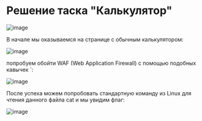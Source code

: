# Решение таска "Калькулятор"

![image](https://github.com/smdyz/codeby/assets/152782716/1a5b5fd6-7696-49fd-84d9-5fdf1d70cafa)

В начале мы оказываемся на странице с обычным калькулятором:

![image](https://github.com/smdyz/codeby/assets/152782716/2740833c-dbf0-4262-a9fb-3b07debe3ebf)

попробуем обойти WAF (Web Application Firewall) с помощью подобных кавычек `:

![image](https://github.com/smdyz/codeby/assets/152782716/4ba0d8b5-39e6-47f5-9eb7-786d4318d490)

После успеха можем попробовать стандартную команду из Linux для чтения данного файла cat и мы увидим флаг:

![image](https://github.com/smdyz/codeby/assets/152782716/059dfe18-b150-433d-9db2-8a03cb282306)
